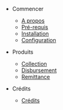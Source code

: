 - Commencer

  - [A propos](Readme.md)
  - [Pré-requis](requis.md)
  - [Installation](installation.md)
  - [Configuration](configuration.md)

- Produits

  - [Collection](collection.md)
  - [Disbursement](disbursement.md)
  - [Remittance](remittance.md)

- Crédits
  - [Crédits](credits.md)
